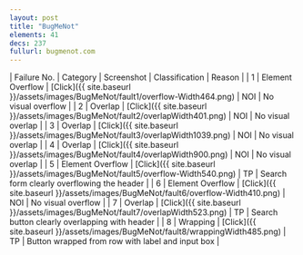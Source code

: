 ```yaml
---
layout: post
title: "BugMeNot"
elements: 41
decs: 237
fullurl: bugmenot.com
---
```

| Failure No. | Category | Screenshot | Classification | Reason | 
| 1 | Element Overflow | [Click]({{ site.baseurl }}/assets/images/BugMeNot/fault1/overflow-Width464.png) | NOI | No visual overflow |
| 2 | Overlap | [Click]({{ site.baseurl }}/assets/images/BugMeNot/fault2/overlapWidth401.png) | NOI | No visual overlap |
| 3 | Overlap | [Click]({{ site.baseurl }}/assets/images/BugMeNot/fault3/overlapWidth1039.png) | NOI | No visual overlap |
| 4 | Overlap | [Click]({{ site.baseurl }}/assets/images/BugMeNot/fault4/overlapWidth900.png) | NOI | No visual overlap |
| 5 | Element Overflow | [Click]({{ site.baseurl }}/assets/images/BugMeNot/fault5/overflow-Width540.png) | TP | Search form clearly overflowing the header |
| 6 | Element Overflow | [Click]({{ site.baseurl }}/assets/images/BugMeNot/fault6/overflow-Width410.png) | NOI | No visual overflow |
| 7 | Overlap | [Click]({{ site.baseurl }}/assets/images/BugMeNot/fault7/overlapWidth523.png) | TP | Search button clearly overlapping with header |
| 8 | Wrapping | [Click]({{ site.baseurl }}/assets/images/BugMeNot/fault8/wrappingWidth485.png) | TP | Button wrapped from row with label and input box |
